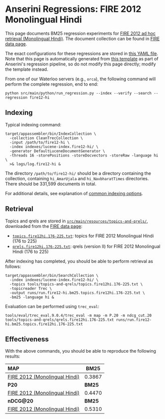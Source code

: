 # Anserini Regressions: FIRE 2012 Monolingual Hindi

This page documents BM25 regression experiments for [FIRE 2012 ad hoc retrieval (Monolingual Hindi)](https://www.isical.ac.in/~fire/2012/adhoc.html).
The document collection can be found in [FIRE data page](http://fire.irsi.res.in/fire/static/data).

The exact configurations for these regressions are stored in [this YAML file](../src/main/resources/regression/fire12-hi.yaml).
Note that this page is automatically generated from [this template](../src/main/resources/docgen/templates/fire12-hi.template) as part of Anserini's regression pipeline, so do not modify this page directly; modify the template instead.

From one of our Waterloo servers (e.g., `orca`), the following command will perform the complete regression, end to end:

```
python src/main/python/run_regression.py --index --verify --search --regression fire12-hi
```

## Indexing

Typical indexing command:

```
target/appassembler/bin/IndexCollection \
  -collection CleanTrecCollection \
  -input /path/to/fire12-hi \
  -index indexes/lucene-index.fire12-hi/ \
  -generator DefaultLuceneDocumentGenerator \
  -threads 16 -storePositions -storeDocvectors -storeRaw -language hi \
  >& logs/log.fire12-hi &
```

The directory `/path/to/fire12-hi/` should be a directory containing the collection, containing `hi_AmarUjala` and `hi_NavbharatTimes` directories.
There should be 331,599 documents in total.

For additional details, see explanation of [common indexing options](common-indexing-options.md).

## Retrieval

Topics and qrels are stored in [`src/main/resources/topics-and-qrels/`](../src/main/resources/topics-and-qrels/), downloaded from the [FIRE data page](http://fire.irsi.res.in/fire/static/data):

+ [`topics.fire12hi.176-225.txt`](../src/main/resources/topics-and-qrels/topics.fire12hi.176-225.txt): topics for FIRE 2012 Monolingual Hindi (176 to 225)
+ [`qrels.fire12hi.176-225.txt`](../src/main/resources/topics-and-qrels/qrels.fire12hi.176-225.txt): qrels (version II) for FIRE 2012 Monolingual Hindi (176 to 225)

After indexing has completed, you should be able to perform retrieval as follows:

```
target/appassembler/bin/SearchCollection \
  -index indexes/lucene-index.fire12-hi/ \
  -topics tools/topics-and-qrels/topics.fire12hi.176-225.txt \
  -topicreader Trec \
  -output runs/run.fire12-hi.bm25.topics.fire12hi.176-225.txt \
  -bm25 -language hi &
```

Evaluation can be performed using `trec_eval`:

```
tools/eval/trec_eval.9.0.4/trec_eval -m map -m P.20 -m ndcg_cut.20 tools/topics-and-qrels/qrels.fire12hi.176-225.txt runs/run.fire12-hi.bm25.topics.fire12hi.176-225.txt
```

## Effectiveness

With the above commands, you should be able to reproduce the following results:

| **MAP**                                                                                                      | **BM25**  |
|:-------------------------------------------------------------------------------------------------------------|-----------|
| [FIRE 2012 (Monolingual Hindi)](https://github.com/castorini/anserini-tools/tree/master/topics-and-qrels/topics.fire12en.176-225.txt)| 0.3867    |
| **P20**                                                                                                      | **BM25**  |
| [FIRE 2012 (Monolingual Hindi)](https://github.com/castorini/anserini-tools/tree/master/topics-and-qrels/topics.fire12en.176-225.txt)| 0.4470    |
| **nDCG@20**                                                                                                  | **BM25**  |
| [FIRE 2012 (Monolingual Hindi)](https://github.com/castorini/anserini-tools/tree/master/topics-and-qrels/topics.fire12en.176-225.txt)| 0.5310    |

